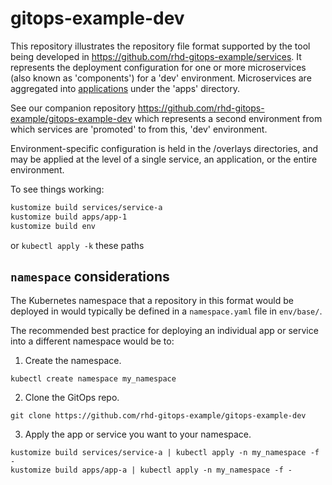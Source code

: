 # gitops-example-dev

This repository illustrates the repository file format supported by the tool being developed in https://github.com/rhd-gitops-example/services. It represents the deployment configuration for one or more microservices (also known as 'components') for a 'dev' environment. Microservices are aggregated into [applications](https://github.com/kubernetes-sigs/application) under the 'apps' directory.

See our companion repository https://github.com/rhd-gitops-example/gitops-example-dev which represents a second environment from which services are 'promoted' to from this, 'dev' environment.

Environment-specific configuration is held in the /overlays directories, and may be applied at the level of a single service, an application, or the entire environment.

To see things working:

```sh
kustomize build services/service-a
kustomize build apps/app-1
kustomize build env
```

or `kubectl apply -k` these paths

## `namespace` considerations

The Kubernetes namespace that a repository in this format would be deployed in would typically be defined in a `namespace.yaml` file in `env/base/`.

The recommended best practice for deploying an individual app or service into a different namespace would be to:

1. Create the namespace.

`kubectl create namespace my_namespace`

2. Clone the GitOps repo.

`git clone https://github.com/rhd-gitops-example/gitops-example-dev`

3. Apply the app or service you want to your namespace.

```
kustomize build services/service-a | kubectl apply -n my_namespace -f -
kustomize build apps/app-a | kubectl apply -n my_namespace -f -
```
